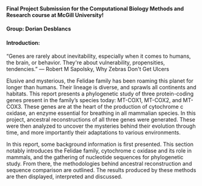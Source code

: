 #### Final Project Submission for the Computational Biology Methods and Research course at McGill University!

#### Group: Dorian Desblancs

#### Introduction:

“Genes are rarely about inevitability, especially when it comes to humans, the brain, or behavior. They're about vulnerability, propensities, tendencies.”
― Robert M Sapolsky, Why Zebras Don't Get Ulcers

Elusive and mysterious, the Felidae family has been roaming this planet for longer than humans. Their lineage is diverse, and sprawls all continents and habitats. This report presents a phylogenetic study of three protein-coding genes present in the family’s species today: MT-COX1, MT-COX2, and MT-COX3. These genes are at the heart of the production of cytochrome c oxidase, an enzyme essential for breathing in all mammalian species. In this project, ancestral reconstructions of all three genes were generated. These were then analyzed to uncover the mysteries behind their evolution through time, and more importantly their adaptations to various environments.

In this report, some background information is first presented. This section notably introduces the Felidae family, cytochrome c oxidase and its role in mammals, and the gathering of nucleotide sequences for phylogenetic study. From there, the methodologies behind ancestral reconstruction and sequence comparison are outlined. The results produced by these methods are then displayed, interpreted and discussed.
